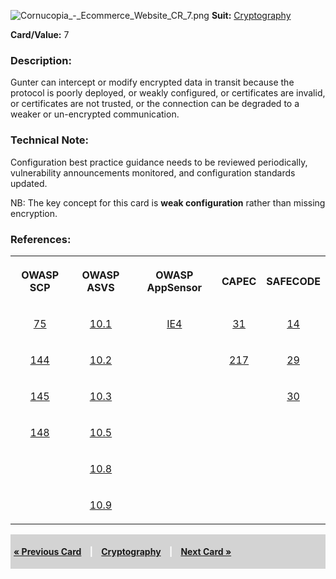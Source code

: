 ![Cornucopia_-_Ecommerce_Website_CR_7.png](Cornucopia_-_Ecommerce_Website_CR_7.png
"Cornucopia_-_Ecommerce_Website_CR_7.png") **Suit:**
[Cryptography](Cornucopia_-_Ecommerce_Website_-_CR "wikilink")

**Card/Value:** 7

### Description:

Gunter can intercept or modify encrypted data in transit because the
protocol is poorly deployed, or weakly configured, or certificates are
invalid, or certificates are not trusted, or the connection can be
degraded to a weaker or un-encrypted communication.

### Technical Note:

Configuration best practice guidance needs to be reviewed periodically,
vulnerability announcements monitored, and configuration standards
updated.

NB: The key concept for this card is **weak configuration** rather than
missing encryption.

### References:

<table class="wikitable" style="text-align:center;">

<tr>

<th>

OWASP SCP

</th>

<th>

OWASP ASVS

</th>

<th>

OWASP AppSensor

</th>

<th>

CAPEC

</th>

<th>

SAFECODE

</th>

</tr>

<tr>

<td>

[75](OWASP_Secure_Coding_Practices_Checklist#75 "wikilink")

</td>

<td>

[10.1](OWASP_Application_Security_Verification_Standard#10.1 "wikilink")

</td>

<td>

[IE4](AppSensor_DetectionPoints#IE4 "wikilink")

</td>

<td>

[31](https://capec.mitre.org/data/definitions/31.html)

</td>

<td>

[14](SAFECode_Practical_Security_Stories#14 "wikilink")

</td>

</tr>

<tr>

<td>

[144](OWASP_Secure_Coding_Practices_Checklist#144 "wikilink")

</td>

<td>

[10.2](OWASP_Application_Security_Verification_Standard#10.2 "wikilink")

</td>

<td>

</td>

<td>

[217](https://capec.mitre.org/data/definitions/217.html)

</td>

<td>

[29](SAFECode_Practical_Security_Stories#29 "wikilink")

</td>

</tr>

<tr>

<td>

[145](OWASP_Secure_Coding_Practices_Checklist#145 "wikilink")

</td>

<td>

[10.3](OWASP_Application_Security_Verification_Standard#10.3 "wikilink")

</td>

<td>

</td>

<td>

</td>

<td>

[30](SAFECode_Practical_Security_Stories#30 "wikilink")

</td>

</tr>

<tr>

<td>

[148](OWASP_Secure_Coding_Practices_Checklist#148 "wikilink")

</td>

<td>

[10.5](OWASP_Application_Security_Verification_Standard#10.5 "wikilink")

</td>

<td>

</td>

<td>

</td>

<td>

</td>

</tr>

<tr>

<td>

</td>

<td>

[10.8](OWASP_Application_Security_Verification_Standard#10.8 "wikilink")

</td>

<td>

</td>

<td>

</td>

<td>

</td>

</tr>

<tr>

<td>

</td>

<td>

[10.9](OWASP_Application_Security_Verification_Standard#10.9 "wikilink")

</td>

<td>

</td>

<td>

</td>

<td>

</td>

</tr>

</table>

<div style="padding:5px;background:LightGray;color:White;font-weight:bold;">

[« Previous Card](Cornucopia_-_Ecommerce_Website_-_CR_6 "wikilink")
<span style="padding-left:10px;padding-right:10px;"> |</span>
[Cryptography](Cornucopia_-_Ecommerce_Website_-_CR "wikilink")
<span style="padding-left:10px;padding-right:10px;"> |</span> [Next Card
»](Cornucopia_-_Ecommerce_Website_-_CR_8 "wikilink")

</div>
